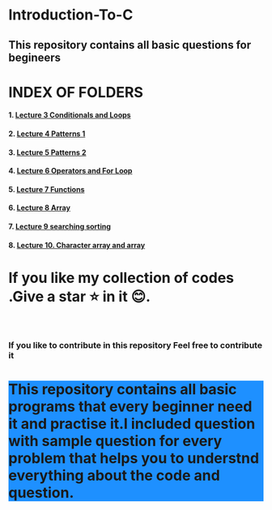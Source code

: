 # Introduction-To-C

<h2>This repository contains all basic questions for begineers</h2>


# INDEX OF FOLDERS

#### 1. <a href="https://github.com/ravikr126/Introduction-to-CPP/tree/main/Lecture%203%20Conditionals%20and%20Loops">Lecture 3 Conditionals and Loops</a>
#### 2. <a href="https://github.com/ravikr126/Introduction-to-CPP/tree/main/Lecture%204%20Patterns%201">Lecture 4 Patterns 1</a>
#### 3. <a href="https://github.com/ravikr126/Introduction-to-CPP/tree/main/Lecture%205.%20Patterns%202">Lecture 5 Patterns 2</a>
#### 4. <a href="https://github.com/ravikr126/Introduction-to-CPP/tree/main/Lecture%206%20Operators%20and%20For%20Loop">Lecture 6 Operators and For Loop</a>
#### 5. <a href="https://github.com/ravikr126/Introduction-to-CPP/tree/main/Lecture%207%20Functions">Lecture 7 Functions</a>
#### 6. <a href="https://github.com/ravikr126/Introduction-to-CPP/tree/main/Lecture%208%20Arrays">Lecture 8 Array</a>
#### 7. <a href="https://github.com/ravikr126/Introduction-to-CPP/tree/main/Lecture%209%20searching%20sorting">Lecture 9 searching sorting</a>
#### 8. <a href="https://github.com/ravikr126/Introduction-to-CPP/tree/main/Lecture%2010%20Character%20Arrays%20and%202D%20Arrays">Lecture 10. Character array and array</a>
  
<h1>If you like my collection of codes .Give a star ⭐ in it 😊.</h1>
<br>
<div><p><h3>If you like to contribute in this repository Feel free to contribute it</h3></p></div>


<div>
  <p><h1 style="background-color:DodgerBlue;">This repository contains <strong>all basic programs</strong> that every beginner need it and practise it.I included question with sample question for every problem that helps you to understnd everything about the code and question.</h2></p>
  </div>
